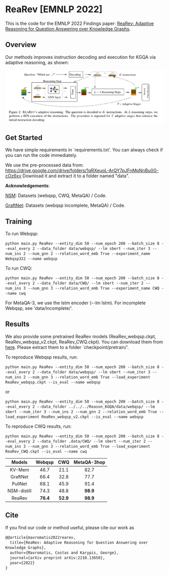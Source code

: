 # ReaRev [EMNLP 2022]
This is the code for the EMNLP 2022 Findings paper: [ReaRev: Adaptive Reasoning for Question Answering over Knowledge
Graphs](https://arxiv.org/abs/2210.13650).


## Overview 
Our methods improves instruction decoding and execution for KGQA via adaptive reasoning, as shown:

![](./Rearev_framework.png)


## Get Started
We have simple requirements in `requirements.txt'. You can always check if you can run the code immediately.

We use the pre-processed data from: https://drive.google.com/drive/folders/1qRXeuoL-ArQY7pJFnMpNnBu0G-cOz6xv
Download it and extract it to a folder named "data".

__Acknowledgements__: 

[NSM](https://github.com/RichardHGL/WSDM2021_NSM): Datasets (webqsp, CWQ, MetaQA) / Code.

[GraftNet](https://github.com/haitian-sun/GraftNet): Datasets (webqsp incomplete, MetaQA) / Code.

## Training

To run Webqsp:
```
python main.py ReaRev --entity_dim 50 --num_epoch 200 --batch_size 8 --eval_every 2 --data_folder data/webqsp/ --lm sbert --num_iter 3 --num_ins 2 --num_gnn 2 --relation_word_emb True --experiment_name Webqsp322 --name webqsp
```

To run CWQ:
```
python main.py ReaRev --entity_dim 50 --num_epoch 200 --batch_size 8 --eval_every 2 --data_folder data/CWQ/ --lm sbert --num_iter 2 --num_ins 3 --num_gnn 3 --relation_word_emb True --experiment_name CWQ --name cwq
```

For MetaQA-3, we use the lstm encoder (--lm lstm). For incomplete Webqsp, see  'data/incomplete/'.

## Results

We also provide some pretrained ReaRev models (ReaRev_webqsp.ckpt, ReaRev_webqsp_v2.ckpt, ReaRev_CWQ.ckpt). You can download them from [here](https://drive.google.com/file/d/1p7eLSsSKkZQxB32mT5lMsthVP6R_3x1j/view?usp=share_link). Please extract them to a folder `checkpoint/pretrain/'.

To reproduce Webqsp results, run:
```
python main.py ReaRev --entity_dim 50 --num_epoch 200 --batch_size 8 --eval_every 2 --data_folder data/webqsp/ --lm sbert --num_iter 3 --num_ins 2 --num_gnn 3 --relation_word_emb True --load_experiment ReaRev_webqsp.ckpt --is_eval --name webqsp
```
or
```
python main.py ReaRev --entity_dim 50 --num_epoch 200 --batch_size 8 --eval_every 2 --data_folder ../../../Reason_KGQA/data/webqsp/ --lm sbert --num_iter 3 --num_ins 2 --num_gnn 2 --relation_word_emb True --load_experiment ReaRev_webqsp_v2.ckpt --is_eval --name webqsp
```

To reproduce CWQ results, run:
```
python main.py ReaRev --entity_dim 50 --num_epoch 200 --batch_size 8 --eval_every 2 --data_folder .data/CWQ/ --lm sbert --num_iter 2 --num_ins 3 --num_gnn 3 --relation_word_emb True --load_experiment ReaRev_CWQ.ckpt --is_eval --name cwq
```

|Models | Webqsp| CWQ | MetaQA-3hop|
|:---:|:---:|:---:|:---:|
|KV-Mem| 46.7 | 21.1| 82.7 | 48.9 | |
|GraftNet| 66.4 | 32.8 |77.7 |
|PullNet| 68.1 |  45.9 | 91.4| 
|NSM-distill| 74.3 | 48.8 | **98.9** |
|ReaRev| **76.4** | **52.9** | **98.9** |

## Cite
If you find our code or method useful, please cite our work as
```
@@article{mavromatis2022rearev,
  title={ReaRev: Adaptive Reasoning for Question Answering over Knowledge Graphs},
  author={Mavromatis, Costas and Karypis, George},
  journal={arXiv preprint arXiv:2210.13650},
  year={2022}
}
```
